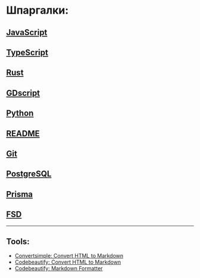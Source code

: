 # Шпаргалки:

## [JavaScript](javascript)

## [TypeScript](typescript)

## [Rust](rust)

## [GDscript](gdscript)

## [Python](python)

## [README](mojo)

## [Git](git)

## [PostgreSQL](postgresql)

## [Prisma](prisma)

## [FSD](fsd)

---

## Tools:

- [Convertsimple: Convert HTML to Markdown](https://www.convertsimple.com/convert-html-to-markdown)
- [Codebeautify: Convert HTML to Markdown](https://codebeautify.org/html-to-markdown)
- [Codebeautify: Markdown Formatter](https://codebeautify.org/markdown-formatter)
